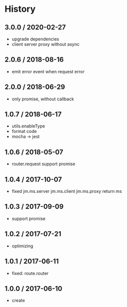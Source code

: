 # History

## 3.0.0 / 2020-02-27
- upgrade dependencies
- client server proxy without async

## 2.0.6 / 2018-08-16
- emit error event when request error

## 2.0.0 / 2018-06-29
- only promise, without callback

## 1.0.7 / 2018-06-17
- utils.enableType
- format code
- mocha -> jest

## 1.0.6 / 2018-05-07
- router.request support promise

## 1.0.4 / 2017-10-07
- fixed jm.ms.server jm.ms.client jm.ms.proxy return ms

## 1.0.3 / 2017-09-09
- support promise

## 1.0.2 / 2017-07-21
- optimizing

## 1.0.1 / 2017-06-11
- fixed: route.router

## 1.0.0 / 2017-06-10
- create
